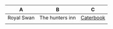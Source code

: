 | A | B  | C |
| :------: | :------: | :------: |
| Royal Swan| The hunters inn   | <a href="Google.com" target="_blank">Caterbook</a>   |
|    |   |  |
